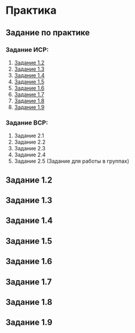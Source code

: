 # Практика 
## Задание по практике
### Задание ИСР:
1. [Задание 1.2](#EX1.2)
2. [Задание 1.3](#EX1.3)
3. [Задание 1.4](#EX1.4)
4. [Задание 1.5](#EX1.5)
5. [Задание 1.6](#EX1.6)
6. [Задание 1.7](#EX1.7)
7. [Задание 1.8](#EX1.8)
8. [Задание 1.9](#EX1.9)

### Задание ВСР:
1. Задание 2.1
2. Задание 2.2
3. Задание 2.3
4. Задание 2.4
5. Задание 2.5 (Задание для работы в группах)

## <a id = "EX1.2"></a>Задание 1.2 ##

## <a id = "EX1.3"></a>Задание 1.3 ##

## <a id = "EX1.4"></a>Задание 1.4 ##

## <a id = "EX1.5"></a>Задание 1.5 ##

## <a id = "EX1.6"></a>Задание 1.6 ##

## <a id = "EX1.7"></a>Задание 1.7 ##

## <a id = "EX1.8"></a>Задание 1.8 ##

## <a id = "EX1.9"></a>Задание 1.9 ##




